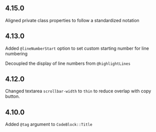 ## 4.15.0

Aligned private class properties to follow a standardized notation

## 4.13.0

Added `@lineNumberStart` option to set custom starting number for line numbering

Decoupled the display of line numbers from `@highlightLines`

## 4.12.0

Changed textarea `scrollbar-width` to `thin` to reduce overlap with copy button.

## 4.10.0

Added `@tag` argument to `CodeBlock::Title`
